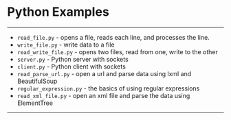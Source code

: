 Python Examples
===============  
--------

* `read_file.py` - opens a file, reads each line, and processes the line.
* `write_file.py` - write data to a file
* `read_write_file.py` - opens two files, read from one, write to the other
* `server.py` - Python server with sockets
* `client.py` - Python client with sockets
* `read_parse_url.py` - open a url and parse data using lxml and BeautifulSoup
* `regular_expression.py` - the basics of using regular expressions
* `read_xml_file.py` - open an xml file and parse the data using ElementTree

-----------

